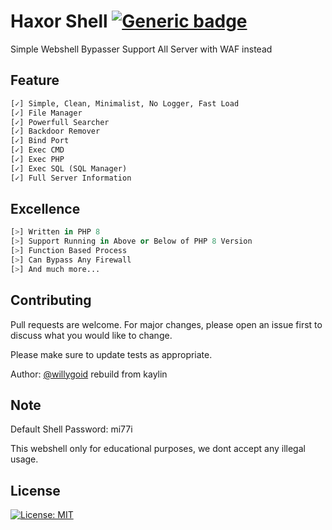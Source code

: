 
# Haxor Shell [![Generic badge](https://img.shields.io/badge/Haxor-ID-blue)](https://hax.or.id/)

Simple Webshell Bypasser Support All Server with WAF instead
## Feature

```python
[✓] Simple, Clean, Minimalist, No Logger, Fast Load
[✓] File Manager
[✓] Powerfull Searcher
[✓] Backdoor Remover
[✓] Bind Port
[✓] Exec CMD
[✓] Exec PHP
[✓] Exec SQL (SQL Manager)
[✓] Full Server Information
```

## Excellence

```python
[>] Written in PHP 8
[>] Support Running in Above or Below of PHP 8 Version
[>] Function Based Process
[>] Can Bypass Any Firewall
[>] And much more...
```

## Contributing
Pull requests are welcome. For major changes, please open an issue first to discuss what you would like to change.

Please make sure to update tests as appropriate.

Author: [@willygoid](https://icq.im/willygoid)
rebuild from kaylin

## Note
Default Shell Password: mi77i

This webshell only for educational purposes, we dont accept any illegal usage.  

## License
[![License: MIT](https://img.shields.io/badge/License-MIT-green.svg)](https://opensource.org/licenses/MIT)
